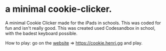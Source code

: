 # a minimal cookie-clicker.
A minimal Cookie Clicker made for the iPads in schools. This was coded for fun and isn't really good. This was created used Codesandbox in school, with the badest keyboard possible. 

How to play: go on the [website](https://cookie.henri.gg) => https://cookie.henri.gg and play.

